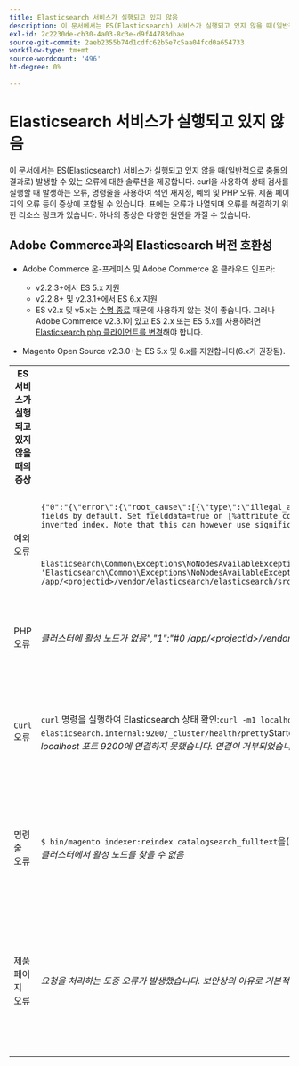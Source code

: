 ```yaml
---
title: Elasticsearch 서비스가 실행되고 있지 않음
description: 이 문서에서는 ES(Elasticsearch) 서비스가 실행되고 있지 않을 때(일반적으로 충돌의 결과로) 발생할 수 있는 오류에 대한 솔루션을 제공합니다. curl을 사용하여 상태 검사를 실행할 때 발생하는 오류, 명령줄을 사용하여 색인 재지정, 예외 및 PHP 오류, 제품 페이지의 오류 등이 증상에 포함될 수 있습니다. 표에는 오류가 나열되며 오류를 해결하기 위한 리소스 링크가 있습니다. 하나의 증상은 다양한 원인을 가질 수 있습니다.
exl-id: 2c2230de-cb30-4a03-8c3e-d9f44783dbae
source-git-commit: 2aeb2355b74d1cdfc62b5e7c5aa04fcd0a654733
workflow-type: tm+mt
source-wordcount: '496'
ht-degree: 0%

---
```


# Elasticsearch 서비스가 실행되고 있지 않음

이 문서에서는 ES(Elasticsearch) 서비스가 실행되고 있지 않을 때(일반적으로 충돌의 결과로) 발생할 수 있는 오류에 대한 솔루션을 제공합니다. curl을 사용하여 상태 검사를 실행할 때 발생하는 오류, 명령줄을 사용하여 색인 재지정, 예외 및 PHP 오류, 제품 페이지의 오류 등이 증상에 포함될 수 있습니다. 표에는 오류가 나열되며 오류를 해결하기 위한 리소스 링크가 있습니다. 하나의 증상은 다양한 원인을 가질 수 있습니다.

## Adobe Commerce과의 Elasticsearch 버전 호환성

* Adobe Commerce 온-프레미스 및 Adobe Commerce 온 클라우드 인프라:

   * v2.2.3+에서 ES 5.x 지원
   * v2.2.8+ 및 v2.3.1+에서 ES 6.x 지원
   * ES v2.x 및 v5.x는 [수명 종료](https://www.elastic.co/support/eol) 때문에 사용하지 않는 것이 좋습니다. 그러나 Adobe Commerce v2.3.1이 있고 ES 2.x 또는 ES 5.x를 사용하려면 [Elasticsearch php 클라이언트를 변경](https://experienceleague.adobe.com/en/docs/commerce-operations/configuration-guide/search/overview-search)해야 합니다.

* Magento Open Source v2.3.0+는 ES 5.x 및 6.x를 지원합니다(6.x가 권장됨).

<table>
<tr>
<th>ES 서비스가 실행되고 있지 않을 때의 증상</th>
<th>세부 사항</th>
<th>리소스</th>
</tr>
<tr>
<td rowspan="3">예외 오류</td>
</tr>
<tr>
<td>
<code>{"0":"{\"error\":{\"root_cause\":[{\"type\":\"illegal_argument_exception\",\"reason\":\"Fielddata is disabled on text fields by default. Set fielddata=true on [%attribute_code%]] in order to load fielddata in memory by uninverting the inverted index. Note that this can however use significant memory.\"}]</code>
</td>
<td>
<a href="https://experienceleague.adobe.com/docs/commerce-knowledge-base/kb/troubleshooting/elasticsearch/elasticsearch-5-is-configured-but-search-page-does-not-load-with-fielddata-is-disabled...-error.html">Elasticsearch 5가 구성되어 있지만 지원 기술 자료에서 "필드 데이터를 사용할 수 없습니다..." 오류</a>(으)로 검색 페이지가 로드되지 않습니다.
</td>
</tr>
<tr>
<td>
<code>Elasticsearch\Common\Exceptions\NoNodesAvailableException: Noticed exception 'Elasticsearch\Common\Exceptions\NoNodesAvailableException' with message 'No alive nodes found in your cluster' in /app/&lt;projectid&gt;/vendor/elasticsearch/elasticsearch/src/Elasticsearch/ConnectionPool/StaticNoPingConnectionPool.php:51</code>
</td>
<td>
Elasticsuite 인덱스를 삭제하지 않습니다.  지원 기술 자료에서 <a href="https://experienceleague.adobe.com/docs/commerce-knowledge-base/kb/troubleshooting/elasticsearch/elasticsuite-tracking-indices-causes-problems-with-elasticsearch.html">ElasticSuite 추적 인덱스가 Elasticsearch 문제를 일으킵니다</a>.
 </td>
</tr>
<tr>
<td>PHP 오류</td>
<td>
<i>클러스터에 활성 노드가 없음","1":"#0 /app/&lt;projectid&gt;/vendor/elasticsearch/elasticsearch/src/Elasticsearch/Transport.php</i>
</td>
<td rowspan="4">
<ul>
<li>디스크 공간 부족에 대한 리소스:<ul>
<li><a href="https://www.cyberciti.biz/datacenter/linux-unix-bsd-osx-cannot-write-to-hard-disk/">Linux 및 Unix 시스템 하드 디스크 문제 해결 팁 8 디스크 꽉 참 또는 디스크에 쓸 수 없음과 같은 문제</a></li>
<li><a href="https://serverfault.com/questions/315181/df-says-disk-is-full-but-it-is-not">serverfault: df에 따르면 디스크가 꽉 찼다고 되어 있지만 그렇지 않습니다.</a></li>
<li><a href="https://unix.stackexchange.com/questions/125429/tracking-down-where-disk-space-has-gone-on-linux">unix.stackexchange.com: Linux에서 디스크 공간이 사라진 위치를 추적하시겠습니까?</a></li>
<li>로그 파일이 충분히 정기적으로 보관되지 않습니다. 개발자 설명서에서 <a href="https://experienceleague.adobe.com/en/docs/commerce-admin/systems/action-logs/action-log-archive">로그 아카이브 구성</a>을 참조하십시오.</li>
<li>파일 시스템 디렉토리가 최적화되지 않았습니다. 개발자 설명서에서 <a href="https://experienceleague.adobe.com/en/docs/commerce-admin/systems/tools/developer-tools#resource-file-optimization">파일 최적화</a>를 참조하십시오.</li>
<li>위의 설명서에 나와 있는 해결 방법으로 문제가 해결되지 않으면 Adobe 계정 팀에 연락하여 추가 스토리지를 요청하는 것이 좋습니다.</li>
</ul>
</li>
<li>디스크에 저장 공간이 부족하지 않지만 왼쪽 열에 오류 메시지가 계속 나타나는 경우 <a href="/help/help-center-guide/help-center/magento-help-center-user-guide.md#submit-ticket">지원 티켓을 제출</a>하십시오.</li>
</ul>
<ul>
<li>지원 기술 자료에서 <a href="https://experienceleague.adobe.com/docs/commerce-knowledge-base/kb/troubleshooting/elasticsearch/elasticsuite-tracking-indices-causes-problems-with-elasticsearch.html">ElasticSuite 추적 인덱스가 Elasticsearch 문제를 일으킵니다</a>.
</li>
</ul>
</td>
</tr>
<tr>
<td><code>Curl</code> 오류</td>
<td><code>curl</code> 명령을 실행하여 Elasticsearch 상태 확인:<code>curl -m1 localhost:9200/_cluster/health?pretty</code>(또는 <code>curl -m1 elasticsearch.internal:9200/_cluster/health?pretty</code>Starter 계정의 경우)을 수행하면 다음 오류가 발생합니다. <i>오류: curl: (7) localhost 포트 9200에 연결하지 못했습니다. 연결이 거부되었습니다.</i> </td>
</tr>
<tr>
<td>명령줄 오류</td>
<td><code>$ bin/magento indexer:reindex catalogsearch_fulltext</code>을(를) 실행하면 <i>카탈로그 검색 인덱서 프로세스에 알 수 없는 오류가 발생합니다.
        클러스터에서 활성 노드를 찾을 수 없음</i>
</td>
</tr>
<tr>
<td>제품 페이지 오류
</td>
<td><i>요청을 처리하는 도중 오류가 발생했습니다.
      보안상의 이유로 기본적으로 예외 인쇄가 비활성화되어 있습니다.</code></i>
</tr>
</table>
